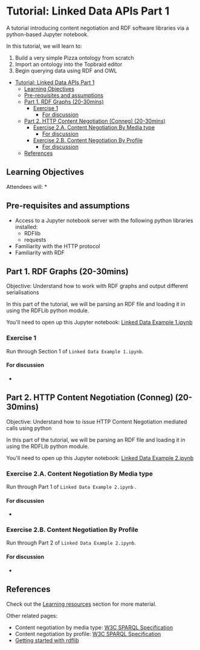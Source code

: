 # Tutorial: Linked Data APIs Part 1 

A tutorial introducing content negotiation and RDF software libraries via 
a python-based Jupyter notebook.

In this tutorial, we will learn to:
1. Build a very simple Pizza ontology from scratch
2. Import an ontology into the Topbraid editor
3. Begin querying data using RDF and OWL

<!-- TOC depthFrom:2 -->

- [Tutorial: Linked Data APIs Part 1](#tutorial-linked-data-apis-part-1)
  - [Learning Objectives](#learning-objectives)
  - [Pre-requisites and assumptions](#pre-requisites-and-assumptions)
  - [Part 1. RDF Graphs (20-30mins)](#part-1-rdf-graphs-20-30mins)
    - [Exercise 1](#exercise-1)
      - [For discussion](#for-discussion)
  - [Part 2.  HTTP Content Negotiation (Conneg) (20-30mins)](#part-2-http-content-negotiation-conneg-20-30mins)
    - [Exercise 2.A. Content Negotiation By Media type](#exercise-2a-content-negotiation-by-media-type)
      - [For discussion](#for-discussion-1)
    - [Exercise 2.B. Content Negotiation By Profile](#exercise-2b-content-negotiation-by-profile)
      - [For discussion](#for-discussion-2)
  - [References](#references)

<!-- /TOC -->

## Learning Objectives

Attendees will:
* 

## Pre-requisites and assumptions

* Access to a Jupyter notebook server with the following python libraries installed:
  * RDFlib
  * requests
* Familiarity with the HTTP protocol
* Familiarity with RDF


## Part 1. RDF Graphs (20-30mins)

Objective: Understand how to work with RDF graphs and output different serialisations

In this part of the tutorial, we will be parsing an RDF file and loading it in using the RDFLib python 
module.

You'll need to open up this Jupyter notebook: [Linked Data Example 1.ipynb](https://github.com/CSIRO-enviro-informatics/info-engineering/blob/master/notebooks/ld-api/Linked%20Data%20Example%201.ipynb)


### Exercise 1

Run through Section 1 of `Linked Data Example 1.ipynb`.


#### For discussion
* 

## Part 2.  HTTP Content Negotiation (Conneg) (20-30mins)


Objective: Understand how to issue HTTP Content Negotiation mediated calls using python 

In this part of the tutorial, we will be parsing an RDF file and loading it in using the RDFLib python 
module.


You'll need to open up this Jupyter notebook: [Linked Data Example 2.ipynb](https://github.com/CSIRO-enviro-informatics/info-engineering/blob/master/notebooks/ld-api/Linked%20Data%20Example%202.ipynb)


### Exercise 2.A. Content Negotiation By Media type

Run through Part 1 of `Linked Data Example 2.ipynb` .

#### For discussion
* 

### Exercise 2.B. Content Negotiation By Profile

Run through Part 2 of `Linked Data Example 2.ipynb`.

#### For discussion
* 

## References

Check out the [Learning resources](../learning-resources.md) section for more material.

Other related pages:

* Content negotiation by media type: [W3C SPARQL Specification](https://www.w3.org/TR/rdf-sparql-query/)
* Content negotiation by profile: [W3C SPARQL Specification](https://www.w3.org/TR/rdf-sparql-query/)
* [Getting started with rdflib](https://rdflib.readthedocs.io/en/stable/gettingstarted.html)


